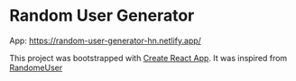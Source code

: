 # Random User Generator
App: https://random-user-generator-hn.netlify.app/

This project was bootstrapped with [Create React App](https://github.com/facebook/create-react-app). It was inspired from [RandomeUser](https://randomuser.me/) 


